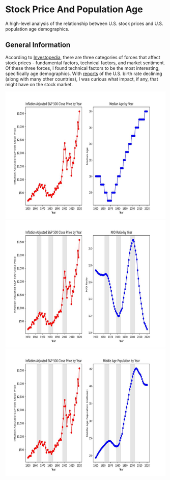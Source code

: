 # Stock Price And Population Age
A high-level analysis of the relationship between U.S. stock prices and U.S. population age demographics.

## General Information
According to [Investopedia](https://www.investopedia.com/articles/basics/04/100804.asp#:~:text=traders%20and%20investors.-,Fundamental%20Factors,as%20a%20P%2FE%20ratio), there are three categories of forces that affect stock prices - fundamental factors, technical factors, and market sentiment. Of these three forces, I found technical factors to be the most interesting, specifically age demographics. With [reports](https://www.bbc.com/news/world-us-canada-57003722) of the U.S. birth rate declining (along with many other countries), I was curious what impact, if any, that might have on the stock market. 

<img src="analyze_data/stock_price_median_age_line_chart.jpg" width="650" height="400">

<img src="analyze_data/stock_price_mo_ratio_line_chart.jpg" width="650" height="400">

<img src="analyze_data/stock_price_middle_age_pop_line_chart.jpg" width="650" height="400">
